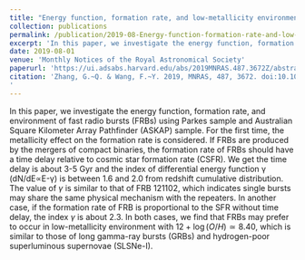 ```yaml
---
title: "Energy function, formation rate, and low-metallicity environment of fast radio burstsThe Formation Rate of Short Gamma-Ray Bursts and Gravitational Waves"
collection: publications
permalink: /publication/2019-08-Energy-function-formation-rate-and-low-metallicity
excerpt: 'In this paper, we investigate the energy function, formation rate, and environment of fast radio bursts (FRBs) using Parkes sample and Australian Square Kilometer Array Pathfinder (ASKAP) sample.'
date: 2019-08-01
venue: 'Monthly Notices of the Royal Astronomical Society'
paperurl: 'https://ui.adsabs.harvard.edu/abs/2019MNRAS.487.3672Z/abstract'
citation: 'Zhang, G.~Q. & Wang, F.~Y. 2019, MNRAS, 487, 3672. doi:10.1093/mnras/stz1566
'
---
```

In this paper, we investigate the energy function, formation rate, and environment of fast radio bursts (FRBs) using Parkes sample and Australian Square Kilometer Array Pathfinder (ASKAP) sample. For the first time, the metallicity effect on the formation rate is considered. If FRBs are produced by the mergers of compact binaries, the formation rate of FRBs should have a time delay relative to cosmic star formation rate (CSFR). We get the time delay is about 3-5 Gyr and the index of differential energy function γ (dN/dE∝E-γ) is between 1.6 and 2.0 from redshift cumulative distribution. The value of $\gamma$ is similar to that of FRB 121102, which indicates single bursts may share the same physical mechanism with the repeaters. In another case, if the formation rate of FRB is proportional to the SFR without time delay, the index $\gamma$ is about 2.3. In both cases, we find that FRBs may prefer to occur in low-metallicity environment with $12 + \log (O/H) \simeq 8.40$, which is similar to those of long gamma-ray bursts (GRBs) and hydrogen-poor superluminous supernovae (SLSNe-I).